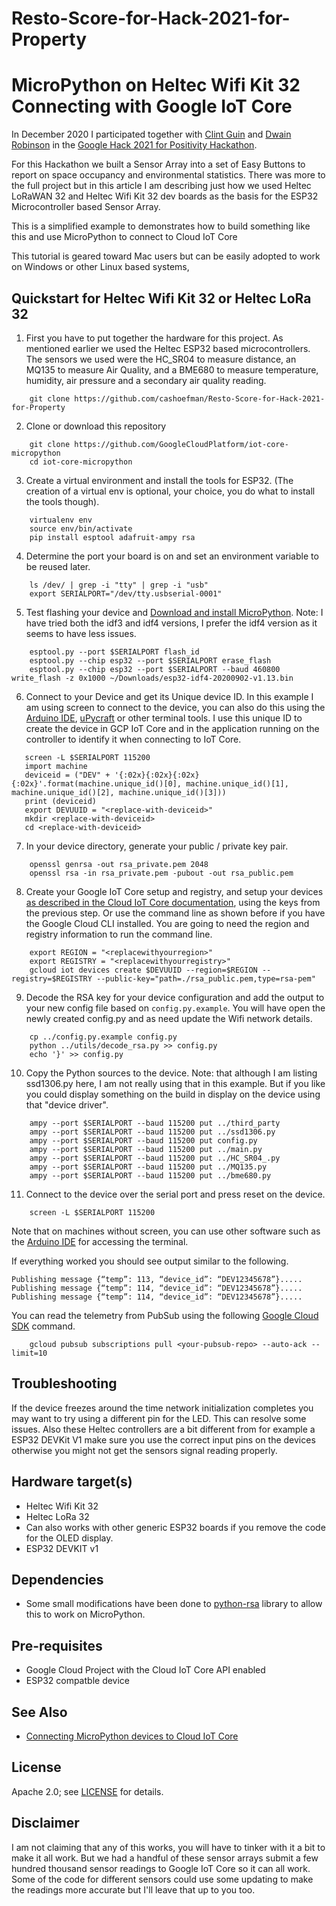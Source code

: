 # Resto-Score-for-Hack-2021-for-Property
MicroPython on Heltec Wifi Kit 32 Connecting with Google IoT Core
=================================================================

In December 2020 I participated together with [Clint Guin](https://www.linkedin.com/in/clint-guin/) and [Dwain Robinson](https://www.linkedin.com/in/dwain-robinson/) in the [Google Hack 2021 for Positivity Hackathon](http://hack2021forpositivity-platform.bemyapp.com). 

For this Hackathon we built a Sensor Array into a set of Easy Buttons to report on space occupancy and environmental statistics. There was more to the full project but in this article I am describing just how we used Heltec LoRaWAN 32 and Heltec Wifi Kit 32 dev boards as the basis for the ESP32 Microcontroller based Sensor Array.

This is a simplified example to demonstrates how to build something like this and use MicroPython to connect to Cloud IoT Core 

This tutorial is geared toward Mac users but can be easily adopted to work on Windows or other Linux based systems,

## Quickstart for Heltec Wifi Kit 32 or Heltec LoRa 32

1. First you have to put together the hardware for this project. As mentioned earlier we used the Heltec ESP32 based microcontrollers. The sensors we used were the HC_SR04 to measure distance, an MQ135 to measure Air Quality, and a BME680 to measure temperature, humidity, air pressure and a secondary air quality reading.

```
    git clone https://github.com/cashoefman/Resto-Score-for-Hack-2021-for-Property
```

2. Clone or download this repository

```
    git clone https://github.com/GoogleCloudPlatform/iot-core-micropython
    cd iot-core-micropython
```

3. Create a virtual environment and install the tools for ESP32. (The creation of a virtual env is optional, your choice, you do what to install the tools though).

```
    virtualenv env
    source env/bin/activate
    pip install esptool adafruit-ampy rsa
```

4. Determine the port your board is on and set an environment variable to be reused later.

```
    ls /dev/ | grep -i "tty" | grep -i "usb"
    export SERIALPORT="/dev/tty.usbserial-0001"
```

5. Test flashing your device and [Download and install MicroPython](http://micropython.org/resources/firmware/esp32-idf4-20200902-v1.13.bin).
	Note: I have tried both the idf3 and idf4 versions, I prefer the idf4 version as it seems to have less issues.

```
    esptool.py --port $SERIALPORT flash_id
    esptool.py --chip esp32 --port $SERIALPORT erase_flash
    esptool.py --chip esp32 --port $SERIALPORT --baud 460800 write_flash -z 0x1000 ~/Downloads/esp32-idf4-20200902-v1.13.bin
```

6. Connect to your Device and get its Unique device ID. In this example I am using screen to connect to the device, you can also do this using the [Arduino IDE](https://arduino.cc), [uPycraft](https://github.com/DFRobot/uPyCraft_src) or other terminal tools. I use this unique ID to create the device in GCP IoT Core and in the application running on the controller to identify it when connecting to IoT Core.

```
   screen -L $SERIALPORT 115200
   import machine
   deviceid = ("DEV" + '{:02x}{:02x}{:02x}{:02x}'.format(machine.unique_id()[0], machine.unique_id()[1], machine.unique_id()[2], machine.unique_id()[3]))
   print (deviceid)
   export DEVUUID = "<replace-with-deviceid>"
   mkdir <replace-with-deviceid>
   cd <replace-with-deviceid>
```

7. In your device directory, generate your public / private key pair.

```
    openssl genrsa -out rsa_private.pem 2048
    openssl rsa -in rsa_private.pem -pubout -out rsa_public.pem
```

8. Create your Google IoT Core setup and registry, and setup your devices [as described in the Cloud IoT Core documentation](https://cloud.google.com/iot/docs/how-tos/devices), using the keys from the previous step. Or use the command line as shown before if you have the Google Cloud CLI installed. You are going to need the region and registry information to run the command line.

```
    export REGION = "<replacewithyourregion>"
    export REGISTRY = "<replacewithyourregistry>"
    gcloud iot devices create $DEVUUID --region=$REGION --registry=$REGISTRY --public-key="path=./rsa_public.pem,type=rsa-pem"
```

9. Decode the RSA key for your device configuration and add the output to your new config file based on `config.py.example`. You will have open the newly created config.py and as need update the Wifi network details.

```
    cp ../config.py.example config.py
    python ../utils/decode_rsa.py >> config.py
    echo '}' >> config.py
```

10. Copy the Python sources to the device. Note: that although I am listing ssd1306.py here, I am not really using that in this example. But if you like you could display something on the build in display on the device using that "device driver".

```
    ampy --port $SERIALPORT --baud 115200 put ../third_party
    ampy --port $SERIALPORT --baud 115200 put ../ssd1306.py
    ampy --port $SERIALPORT --baud 115200 put config.py
    ampy --port $SERIALPORT --baud 115200 put ../main.py
    ampy --port $SERIALPORT --baud 115200 put ../HC_SR04_.py
    ampy --port $SERIALPORT --baud 115200 put ../MQ135.py
    ampy --port $SERIALPORT --baud 115200 put ../bme680.py
```

11. Connect to the device over the serial port and press reset on the device.

```
    screen -L $SERIALPORT 115200
```

Note that on machines without screen, you can use other software such as the
[Arduino IDE](https://arduino.cc) for accessing the terminal.

If everything worked you should see output similar to the following.

    Publishing message {“temp”: 113, “device_id”: “DEV12345678”}.....
    Publishing message {“temp”: 114, “device_id”: “DEV12345678”}.....
    Publishing message {“temp”: 114, “device_id”: “DEV12345678”}.....

You can read the telemetry from PubSub using the following [Google Cloud SDK](https://cloud.google.com/sdk) command.

```
    gcloud pubsub subscriptions pull <your-pubsub-repo> --auto-ack --limit=10
```

## Troubleshooting
If the device freezes around the time network initialization completes you may want to try using a different pin for the LED. This can resolve some issues. Also these Heltec controllers are a bit different from for example a ESP32 DEVKit V1 make sure you use the correct input pins on the devices otherwise you might not get the sensors signal reading properly.

## Hardware target(s)
* Heltec Wifi Kit 32
* Heltec LoRa 32
* Can also works with other generic ESP32 boards if you remove the code for the OLED display.
* ESP32 DEVKIT v1

## Dependencies
* Some small modifications have been done to [python-rsa](https://github.com/sybrenstuvel/python-rsa) library to allow this to work on MicroPython.

## Pre-requisites
* Google Cloud Project with the Cloud IoT Core API enabled
* ESP32 compatble device

## See Also
* [Connecting MicroPython devices to Cloud IoT Core](https://medium.com/google-cloud/connecting-micropython-devices-to-google-cloud-iot-core-3680e632681e)

## License

Apache 2.0; see [LICENSE](LICENSE) for details.

## Disclaimer

I am not claiming that any of this works, you will have to tinker with it a bit to make it all work. But we had a handful of these sensor arrays submit a few hundred thousand sensor readings to Google IoT Core so it can all work. Some of the code for different sensors could use some updating to make the readings more accurate but I'll leave that up to you too.
